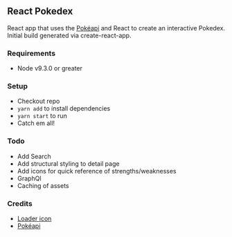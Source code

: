 ## React Pokedex
React app that uses the [Pokéapi](https://pokeapi.co/) and React to create an interactive Pokedex. Initial build generated via create-react-app.

### Requirements
- Node v9.3.0 or greater

### Setup
- Checkout repo
- `yarn add` to install dependencies
- `yarn start` to run
- Catch em all!

### Todo
- Add Search
- Add structural styling to detail page
- Add icons for quick reference of strengths/weaknesses
- GraphQl
- Caching of assets

### Credits
 - [Loader icon](https://commons.wikimedia.org/wiki/File:Pok%C3%A9_Ball_icon.svg)
 - [Pokéapi](https://pokeapi.co/)
